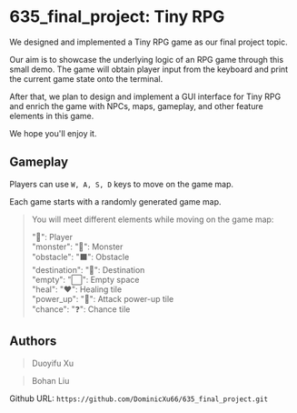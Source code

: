 # 635_final_project: Tiny RPG

We designed and implemented a Tiny RPG game as our final project topic.

Our aim is to showcase the underlying logic of an RPG game through this small demo. The game will obtain player input from the keyboard and print the current game state onto the terminal.

After that, we plan to design and implement a GUI interface for Tiny RPG and enrich the game with NPCs, maps, gameplay, and other feature elements in this game.

We hope you'll enjoy it.

## Gameplay

Players can use `W, A, S, D` keys to move on the game map.

Each game starts with a randomly generated game map.

> You will meet different elements while moving on the game map:
>
> "🚶": Player  
> "monster": "👹": Monster  
> "obstacle": "⬛": Obstacle  
> "destination": "🏁": Destination  
> "empty": "⬜": Empty space  
> "heal": "❤️": Healing tile  
> "power_up": "💪": Attack power-up tile  
> "chance": "❓": Chance tile  

## Authors

> Duoyifu Xu

> Bohan Liu

Github URL: `https://github.com/DominicXu66/635_final_project.git`
